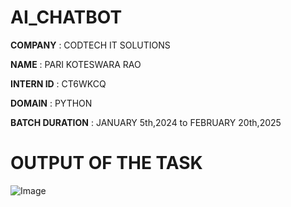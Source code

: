 # AI_CHATBOT

**COMPANY** : CODTECH IT SOLUTIONS

**NAME** : PARI KOTESWARA RAO

**INTERN ID** : CT6WKCQ

**DOMAIN** : PYTHON

**BATCH DURATION** : JANUARY 5th,2024 to FEBRUARY 20th,2025

# OUTPUT OF THE TASK

![Image](https://github.com/user-attachments/assets/04c0d8a5-c30d-4b23-b4a7-9a75e11d50c7)
